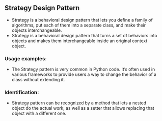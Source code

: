 ## Strategy Design Pattern

* Strategy is a behavioral design pattern that lets you define a family of algorithms, put each of them into a separate class, and make their objects interchangeable.
* Strategy is a behavioral design pattern that turns a set of behaviors into objects and makes them interchangeable inside an original context object.




### Usage examples: 
* The Strategy pattern is very common in Python code. It’s often used in various frameworks to provide users a way to change the behavior of a class without extending it.

### Identification: 
* Strategy pattern can be recognized by a method that lets a nested object do the actual work, as well as a setter that allows replacing that object with a different one.